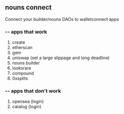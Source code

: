 ## nouns connect

Connect your builder/nouns DAOs to walletconnect apps

### -- apps that work

1. create
2. etherscan
3. gem
4. uniswap (set a large slippage and long deadline)
5. nouns builder
6. looksrare
7. compound 
8. 0xsplits


### -- apps that don't work
1. opensea (login)
2. catalog (login)
